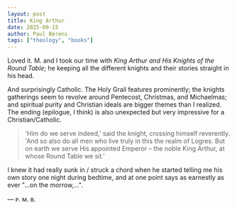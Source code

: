 ```yaml
---
layout: post
title: King Arthur
date: 2025-09-15
author: Paul Berens
tags: ["theology", "books"]
---
```

Loved it. M. and I took our time with *King Arthur and His Knights of the Round Table*; he keeping all the different knights and their stories straight in his head.

And surprisingly Catholic. The Holy Grail features prominently; the knights gatherings seem to revolve around Pentecost, Christmas, and Michaelmas; and spiritual purity and Christian ideals are bigger themes than I realized. The ending (epilogue, I think) is also unexpected but very impressive for a Christian/Catholic.

> 'Him do we serve indeed,' said the knight, crossing himself reverently. 'And so also do all men who live truly in this the realm of Logres. But on earth we serve His appointed Emperor – the noble King Arthur, at whose Round Table we sit.'

I knew it had really sunk in / struck a chord when he started telling me his own story one night during bedtime, and at one point says as earnestly as ever "...on the morrow,...".

— ᴘ. ᴍ. ʙ.